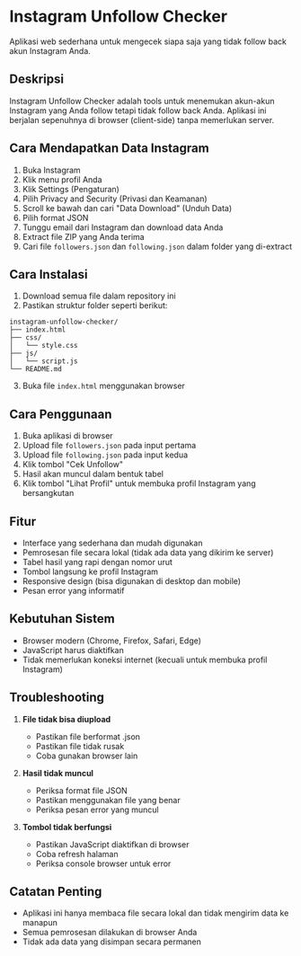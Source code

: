 # Instagram Unfollow Checker

Aplikasi web sederhana untuk mengecek siapa saja yang tidak follow back akun Instagram Anda.

## Deskripsi

Instagram Unfollow Checker adalah tools untuk menemukan akun-akun Instagram yang Anda follow tetapi tidak follow back Anda. Aplikasi ini berjalan sepenuhnya di browser (client-side) tanpa memerlukan server.

## Cara Mendapatkan Data Instagram

1. Buka Instagram
2. Klik menu profil Anda
3. Klik Settings (Pengaturan)
4. Pilih Privacy and Security (Privasi dan Keamanan)
5. Scroll ke bawah dan cari "Data Download" (Unduh Data)
6. Pilih format JSON
7. Tunggu email dari Instagram dan download data Anda
8. Extract file ZIP yang Anda terima
9. Cari file `followers.json` dan `following.json` dalam folder yang di-extract

## Cara Instalasi

1. Download semua file dalam repository ini
2. Pastikan struktur folder seperti berikut:
```
instagram-unfollow-checker/
├── index.html
├── css/
│   └── style.css
├── js/
│   └── script.js
└── README.md
```
3. Buka file `index.html` menggunakan browser

## Cara Penggunaan

1. Buka aplikasi di browser
2. Upload file `followers.json` pada input pertama
3. Upload file `following.json` pada input kedua
4. Klik tombol "Cek Unfollow"
5. Hasil akan muncul dalam bentuk tabel
6. Klik tombol "Lihat Profil" untuk membuka profil Instagram yang bersangkutan

## Fitur

- Interface yang sederhana dan mudah digunakan
- Pemrosesan file secara lokal (tidak ada data yang dikirim ke server)
- Tabel hasil yang rapi dengan nomor urut
- Tombol langsung ke profil Instagram
- Responsive design (bisa digunakan di desktop dan mobile)
- Pesan error yang informatif

## Kebutuhan Sistem

- Browser modern (Chrome, Firefox, Safari, Edge)
- JavaScript harus diaktifkan
- Tidak memerlukan koneksi internet (kecuali untuk membuka profil Instagram)

## Troubleshooting

1. **File tidak bisa diupload**
   - Pastikan file berformat .json
   - Pastikan file tidak rusak
   - Coba gunakan browser lain

2. **Hasil tidak muncul**
   - Periksa format file JSON
   - Pastikan menggunakan file yang benar
   - Periksa pesan error yang muncul

3. **Tombol tidak berfungsi**
   - Pastikan JavaScript diaktifkan di browser
   - Coba refresh halaman
   - Periksa console browser untuk error

## Catatan Penting

- Aplikasi ini hanya membaca file secara lokal dan tidak mengirim data ke manapun
- Semua pemrosesan dilakukan di browser Anda
- Tidak ada data yang disimpan secara permanen
